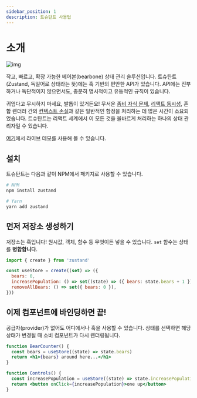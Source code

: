 ```yaml
---
sidebar_position: 1
description: 트슈탄트 사용법
---
```


# 소개

![img](https://github.com/pmndrs/zustand/raw/main/bear.jpg)

작고, 빠르고, 확장 가능한 베어본(bearbone) 상태 관리 솔루션입니다. 트슈탄트(Zustand, 독일어로 상태라는 뜻)에는 훅 기반의 편안한 API가 있습니다. API에는 진부하거나 독단적이지 않으면서도, 충분히 명시적이고 유동적인 규칙이 있습니다.

귀엽다고 무시하지 마세요, 발톱이 있거든요! 무서운 [좀비 자식 문제](https://react-redux.js.org/api/hooks#stale-props-and-zombie-children), [리액트 동시성](https://github.com/bvaughn/rfcs/blob/useMutableSource/text/0000-use-mutable-source.md), 혼합 렌더러 간의 [컨텍스트 손실](https://github.com/facebook/react/issues/13332)과 같은 일반적인 함정을 처리하는 데 많은 시간이 소요되었습니다. 트슈탄트는 리액트 세계에서 이 모든 것을 올바르게 처리하는 하나의 상태 관리자일 수 있습니다.

[여기](https://codesandbox.io/s/dazzling-moon-itop4)에서 라이브 데모를 사용해 볼 수 있습니다.

## 설치

트슈탄트는 다음과 같이 NPM에서 패키지로 사용할 수 있습니다.

```bash
# NPM
npm install zustand

# Yarn
yarn add zustand
```

## 먼저 저장소 생성하기

저장소는 훅입니다! 원시값, 객체, 함수 등 무엇이든 넣을 수 있습니다. `set` 함수는 상태를 **병합합니다**.

```js
import { create } from 'zustand'

const useStore = create((set) => ({
  bears: 0,
  increasePopulation: () => set((state) => ({ bears: state.bears + 1 })),
  removeAllBears: () => set({ bears: 0 }),
}))
```

## 이제 컴포넌트에 바인딩하면 끝!

공급자(provider)가 없어도 어디에서나 훅을 사용할 수 있습니다. 상태를 선택하면 해당 상태가 변경될 때 소비 컴포넌트가 다시 렌더링됩니다.

```jsx
function BearCounter() {
  const bears = useStore((state) => state.bears)
  return <h1>{bears} around here...</h1>
}

function Controls() {
  const increasePopulation = useStore((state) => state.increasePopulation)
  return <button onClick={increasePopulation}>one up</button>
}
```
